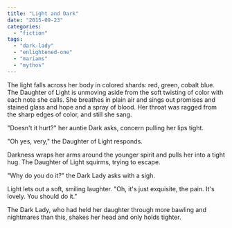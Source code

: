 ```yaml
---
title: "Light and Dark"
date: "2015-09-23"
categories: 
  - "fiction"
tags: 
  - "dark-lady"
  - "enlightened-one"
  - "mariams"
  - "mythos"
---
```


The light falls across her body in colored shards: red, green, cobalt blue. The Daughter of Light is unmoving aside from the soft twisting of color with each note she calls. She breathes in plain air and sings out promises and stained glass and hope and a spray of blood. Her throat was ragged from the sharp edges of color, and still she sang.

"Doesn't it hurt?" her auntie Dark asks, concern pulling her lips tight.

"Oh yes, very," the Daughter of Light responds.

Darkness wraps her arms around the younger spirit and pulls her into a tight hug. The Daughter of Light squirms, trying to escape.

"Why do you do it?" the Dark Lady asks with a sigh.

Light lets out a soft, smiling laughter. "Oh, it's just exquisite, the pain. It's lovely. You should do it."

The Dark Lady, who had held her daughter through more bawling and nightmares than this, shakes her head and only holds tighter.
